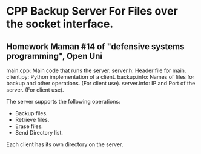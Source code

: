 # CPP Backup Server For Files over the socket interface.
## Homework Maman #14 of "defensive systems programming", Open Uni

main.cpp: Main code that runs the server.
server.h: Header file for main.
client.py: Python implementation of a client.
backup.info: Names of files for backup and other operations. (For client use).
server.info: IP and Port of the server. (For client use).

The server supports the following operations:
- Backup files.
- Retrieve files.
- Erase files.
- Send Directory list.

Each client has its own directory on the server.
